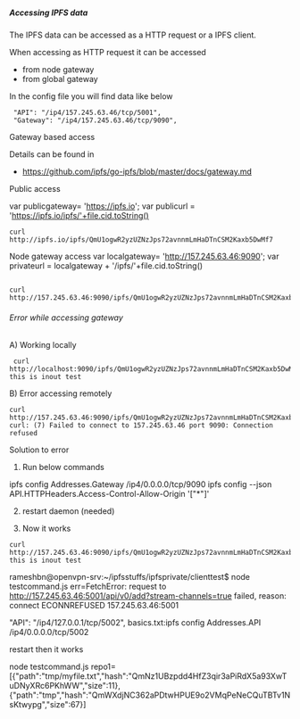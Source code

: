 ##### Accessing IPFS data

The IPFS data can be accessed as a HTTP request or a IPFS client.

When accessing as HTTP request it can be accessed
- from node gateway
- from global gateway



In the config file you will find data like below

```
 "API": "/ip4/157.245.63.46/tcp/5001",
 "Gateway": "/ip4/157.245.63.46/tcp/9090",

```


Gateway based access

Details can be found in

- https://github.com/ipfs/go-ipfs/blob/master/docs/gateway.md


Public access

 var publicgateway= 'https://ipfs.io';
 var publicurl = 'https://ipfs.io/ipfs/'+file.cid.toString()


```
curl  http://ipfs.io/ipfs/QmU1ogwR2yzUZNzJps72avnnmLmHaDTnCSM2Kaxb5DwMf7

```

Node gateway access
 var localgateway= 'http://157.245.63.46:9090';
 var privateurl = localgateway + '/ipfs/'+file.cid.toString()

```

curl  http://157.245.63.46:9090/ipfs/QmU1ogwR2yzUZNzJps72avnnmLmHaDTnCSM2Kaxb5DwMf7

```

###### Error while accessing gateway


A) Working locally

```
 curl  http://localhost:9090/ipfs/QmU1ogwR2yzUZNzJps72avnnmLmHaDTnCSM2Kaxb5DwMf7
this is inout test

```

B) Error accessing remotely
```
curl  http://157.245.63.46:9090/ipfs/QmU1ogwR2yzUZNzJps72avnnmLmHaDTnCSM2Kaxb5DwMf7
curl: (7) Failed to connect to 157.245.63.46 port 9090: Connection refused

```
Solution to error

1) Run below commands

ipfs config Addresses.Gateway /ip4/0.0.0.0/tcp/9090
ipfs config --json API.HTTPHeaders.Access-Control-Allow-Origin '["*"]'

2) restart daemon (needed)

3) Now it works

```
curl  http://157.245.63.46:9090/ipfs/QmU1ogwR2yzUZNzJps72avnnmLmHaDTnCSM2Kaxb5DwMf7
this is inout test

```




rameshbn@openvpn-srv:~/ipfsstuffs/ipfsprivate/clienttest$ node testcommand.js 
err=FetchError: request to http://157.245.63.46:5001/api/v0/add?stream-channels=true failed, reason: connect ECONNREFUSED 157.245.63.46:5001



"API": "/ip4/127.0.0.1/tcp/5002",
basics.txt:ipfs config Addresses.API /ip4/0.0.0.0/tcp/5002



restart then it works

node testcommand.js 
repo1=[{"path":"tmp/myfile.txt","hash":"QmNz1UBzpdd4HfZ3qir3aPiRdX5a93XwTuDNyXRc6PKhWW","size":11},{"path":"tmp","hash":"QmWXdjNC362aPDtwHPUE9o2VMqPeNeCQuTBTv1NsKtwypg","size":67}]

